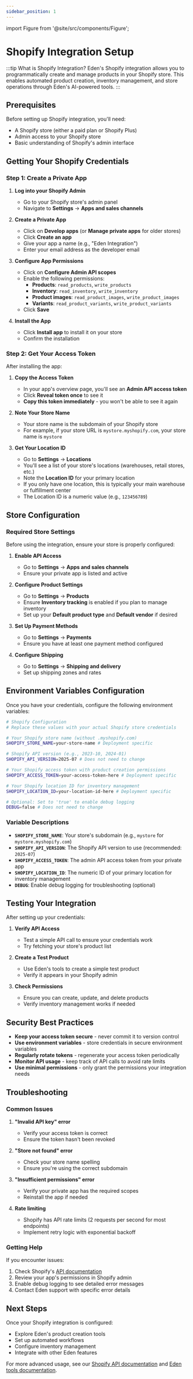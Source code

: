 ```yaml
---
sidebar_position: 1
---
```


import Figure from '@site/src/components/Figure';

# Shopify Integration Setup

:::tip What is Shopify Integration?
Eden's Shopify integration allows you to programmatically create and manage products in your Shopify store. This enables automated product creation, inventory management, and store operations through Eden's AI-powered tools.
:::

## Prerequisites

Before setting up Shopify integration, you'll need:

- A Shopify store (either a paid plan or Shopify Plus)
- Admin access to your Shopify store
- Basic understanding of Shopify's admin interface

## Getting Your Shopify Credentials

### Step 1: Create a Private App

1. **Log into your Shopify Admin**

   - Go to your Shopify store's admin panel
   - Navigate to **Settings** → **Apps and sales channels**

2. **Create a Private App**

   - Click on **Develop apps** (or **Manage private apps** for older stores)
   - Click **Create an app**
   - Give your app a name (e.g., "Eden Integration")
   - Enter your email address as the developer email

3. **Configure App Permissions**

   - Click on **Configure Admin API scopes**
   - Enable the following permissions:
     - **Products**: `read_products`, `write_products`
     - **Inventory**: `read_inventory`, `write_inventory`
     - **Product images**: `read_product_images`, `write_product_images`
     - **Variants**: `read_product_variants`, `write_product_variants`
   - Click **Save**

4. **Install the App**
   - Click **Install app** to install it on your store
   - Confirm the installation

### Step 2: Get Your Access Token

After installing the app:

1. **Copy the Access Token**

   - In your app's overview page, you'll see an **Admin API access token**
   - Click **Reveal token once** to see it
   - **Copy this token immediately** - you won't be able to see it again

2. **Note Your Store Name**

   - Your store name is the subdomain of your Shopify store
   - For example, if your store URL is `mystore.myshopify.com`, your store name is `mystore`

3. **Get Your Location ID**
   - Go to **Settings** → **Locations**
   - You'll see a list of your store's locations (warehouses, retail stores, etc.)
   - Note the **Location ID** for your primary location
   - If you only have one location, this is typically your main warehouse or fulfillment center
   - The Location ID is a numeric value (e.g., `123456789`)

## Store Configuration

### Required Store Settings

Before using the integration, ensure your store is properly configured:

1. **Enable API Access**

   - Go to **Settings** → **Apps and sales channels**
   - Ensure your private app is listed and active

2. **Configure Product Settings**

   - Go to **Settings** → **Products**
   - Ensure **Inventory tracking** is enabled if you plan to manage inventory
   - Set up your **Default product type** and **Default vendor** if desired

3. **Set Up Payment Methods**

   - Go to **Settings** → **Payments**
   - Ensure you have at least one payment method configured

4. **Configure Shipping**
   - Go to **Settings** → **Shipping and delivery**
   - Set up shipping zones and rates

## Environment Variables Configuration

Once you have your credentials, configure the following environment variables:

```bash
# Shopify Configuration
# Replace these values with your actual Shopify store credentials

# Your Shopify store name (without .myshopify.com)
SHOPIFY_STORE_NAME=your-store-name # Deployment specific

# Shopify API version (e.g., 2023-10, 2024-01)
SHOPIFY_API_VERSION=2025-07 # Does not need to change

# Your Shopify access token with product creation permissions
SHOPIFY_ACCESS_TOKEN=your-access-token-here # Deployment specific

# Your Shopify location ID for inventory management
SHOPIFY_LOCATION_ID=your-location-id-here # Deployment specific

# Optional: Set to 'true' to enable debug logging
DEBUG=false # Does not need to change
```

### Variable Descriptions

- **`SHOPIFY_STORE_NAME`**: Your store's subdomain (e.g., `mystore` for `mystore.myshopify.com`)
- **`SHOPIFY_API_VERSION`**: The Shopify API version to use (recommended: `2025-07`)
- **`SHOPIFY_ACCESS_TOKEN`**: The admin API access token from your private app
- **`SHOPIFY_LOCATION_ID`**: The numeric ID of your primary location for inventory management
- **`DEBUG`**: Enable debug logging for troubleshooting (optional)

## Testing Your Integration

After setting up your credentials:

1. **Verify API Access**

   - Test a simple API call to ensure your credentials work
   - Try fetching your store's product list

2. **Create a Test Product**

   - Use Eden's tools to create a simple test product
   - Verify it appears in your Shopify admin

3. **Check Permissions**
   - Ensure you can create, update, and delete products
   - Verify inventory management works if needed

## Security Best Practices

- **Keep your access token secure** - never commit it to version control
- **Use environment variables** - store credentials in secure environment variables
- **Regularly rotate tokens** - regenerate your access token periodically
- **Monitor API usage** - keep track of API calls to avoid rate limits
- **Use minimal permissions** - only grant the permissions your integration needs

## Troubleshooting

### Common Issues

1. **"Invalid API key" error**

   - Verify your access token is correct
   - Ensure the token hasn't been revoked

2. **"Store not found" error**

   - Check your store name spelling
   - Ensure you're using the correct subdomain

3. **"Insufficient permissions" error**

   - Verify your private app has the required scopes
   - Reinstall the app if needed

4. **Rate limiting**
   - Shopify has API rate limits (2 requests per second for most endpoints)
   - Implement retry logic with exponential backoff

### Getting Help

If you encounter issues:

1. Check Shopify's [API documentation](https://shopify.dev/docs/api)
2. Review your app's permissions in Shopify admin
3. Enable debug logging to see detailed error messages
4. Contact Eden support with specific error details

## Next Steps

Once your Shopify integration is configured:

- Explore Eden's product creation tools
- Set up automated workflows
- Configure inventory management
- Integrate with other Eden features

For more advanced usage, see our [Shopify API documentation](https://shopify.dev/docs/api) and [Eden tools documentation](/docs/tools/).
